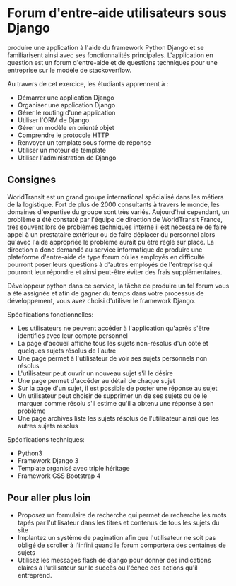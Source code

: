 # Forum d'entre-aide utilisateurs sous Django

produire une application à l'aide du framework Python Django et se familiarisent ainsi avec ses fonctionnalités principales. L'application en question est un forum d'entre-aide et de questions techniques pour une entreprise sur le modèle de stackoverflow.

Au travers de cet exercice, les étudiants apprennent à :
- Démarrer une application Django
- Organiser une application Django
- Gérer le routing d'une application
- Utiliser l'ORM de Django
- Gérer un modèle en orienté objet
- Comprendre le protocole HTTP
- Renvoyer un template sous forme de réponse
- Utiliser un moteur de template
- Utiliser l'administration de Django

## Consignes

WorldTransit est un grand groupe international spécialisé dans les métiers de la logistique. Fort de plus de 2000 consultants à travers le monde, les domaines d'expertise du groupe sont très variés. Aujourd'hui cependant, un problème a été constaté par l'équipe de direction de WorldTransit France, très souvent lors de problèmes techniques interne il est nécessaire de faire appel à un prestataire extérieur ou de faire déplacer du personnel alors qu'avec l'aide appropriée le problème aurait pu être réglé sur place. La direction a donc demandé au service informatique de produire une plateforme d'entre-aide de type forum où les employés en difficulté pourront poser leurs questions à d'autres employés de l'entreprise qui pourront leur répondre et ainsi peut-être éviter des frais supplémentaires.

Développeur python dans ce service, la tâche de produire un tel forum vous a été assignée et afin de gagner du temps dans votre processus de développement, vous avez choisi d'utiliser le framework Django.

Spécifications fonctionnelles:
- Les utilisateurs ne peuvent accéder à l'application qu'après s'être identifiés avec leur compte personnel
- La page d'accueil affiche tous les sujets non-résolus d'un côté et quelques sujets résolus de l'autre
- Une page permet à l'utilisateur de voir ses sujets personnels non résolus
- L'utilisateur peut ouvrir un nouveau sujet s'il le désire
- Une page permet d'accéder au détail de chaque sujet
- Sur la page d'un sujet, il est possible de poster une réponse au sujet
- Un utilisateur peut choisir de supprimer un de ses sujets ou de le marquer comme résolu s'il estime qu'il a obtenu une réponse à son problème
- Une page archives liste les sujets résolus de l'utilisateur ainsi que les autres sujets résolus

Spécifications techniques:
- Python3
- Framework Django 3
- Template organisé avec triple héritage
- Framework CSS Bootstrap 4

## Pour aller plus loin

- Proposez un formulaire de recherche qui permet de recherche les mots tapés par l'utilisateur dans les titres et contenus de tous les sujets du site
- Implantez un système de pagination afin que l'utilisateur ne soit pas obligé de scroller à l'infini quand le forum comportera des centaines de sujets
- Utilisez les messages flash de django pour donner des indications claires à l'utilisateur sur le succès ou l'échec des actions qu'il entreprend.  
